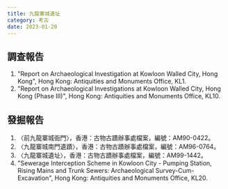 ```yaml
---
title: 九龍寨城遺址
category: 考古
date: 2023-01-20
---
```

## 調查報告
1. "Report on Archaeological Investigation at Kowloon Walled City, Hong Kong", Hong Kong: Antiquities and Monuments Office, KL1.
2. "Report on Archaeological Investigations at Kowloon Walled City, Hong Kong (Phase III)", Hong Kong: Antiquities and Monuments Office, KL10.
## 發掘報告
1. 〈前九龍寨城衙門〉，香港：古物古蹟辦事處檔案，編號：AM90-0422。
2. 〈九龍寨城南門遺蹟〉，香港：古物古蹟辦事處檔案，編號：AM96-0764。
3. 〈九龍寨城遺址〉，香港：古物古蹟辦事處檔案，編號：AM99-1442。
4. "Sewerage Interception Scheme in Kowloon City - Pumping Station, Rising Mains and Trunk Sewers: Archaeological Survey-Cum-Excavation", Hong Kong: Antiquities and Monuments Office, KL20.